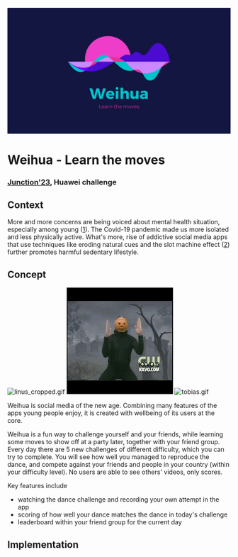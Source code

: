 ![logo_16x9.jpg](logo_16x9.jpg)

# Weihua - Learn the moves

### [Junction'23](https://www.junction2023.com/), Huawei challenge


## Context

More and more concerns are being voiced about mental health situation, especially among young ([1]). The Covid-19 pandemic made us
more isolated and less physically active. What's more, rise of addictive social media apps that use techniques like eroding natural cues
and the slot machine effect ([2]) further promotes harmful sedentary lifestyle. 


## Concept

![linus_cropped.gif](examples%2Fpumpkin%2Flinus_cropped.gif)
![reference.gif](examples%2Fpumpkin%2Freference.gif)
![tobias.gif](examples%2Fpumpkin%2Ftobias.gif)

Weihua is social media of the new age. 
Combining many features of the apps young people enjoy, it is created with wellbeing of its users at the core. 

Weihua is a fun way to challenge yourself and your friends, while learning some moves to show off at a party later, 
together with your friend group. Every day there are 5 new challenges of different difficulty, which you can try to complete.
You will see how well you managed to reproduce the dance, and compete against your friends and people in your country 
(within your difficulty level). No users are able to see others' videos, only scores. 

Key features include

- watching the dance challenge and recording your own attempt in the app
- scoring of how well your dance matches the dance in today's challenge
- leaderboard within your friend group for the current day 

## Implementation


[1]: https://www.who.int/news/item/22-11-2019-new-who-led-study-says-majority-of-adolescents-worldwide-are-not-sufficiently-physically-active-putting-their-current-and-future-health-at-risk
[2]: https://www.researchgate.net/publication/328801640_Adolescent_social_networking_How_do_social_media_operators_facilitate_habitual_use
